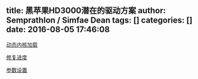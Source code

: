 title: 黑苹果HD3000潜在的驱动方案
author: Semprathlon / Simfae Dean
tags: []
categories: []
date: 2016-08-05 17:46:08
---
[动态内核加载](http://bbs.pcbeta.com/viewthread-1561195-1-1.html)

[修复进度](http://bbs.pcbeta.com/viewthread-1682967-4-1.html)

[参数设置](http://bbs.pcbeta.com/viewthread-1683744-1-1.html)